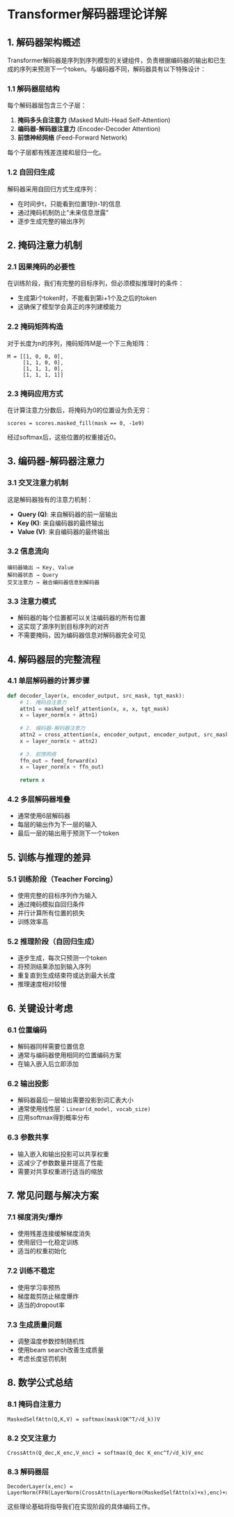 # Transformer解码器理论详解

## 1. 解码器架构概述

Transformer解码器是序列到序列模型的关键组件，负责根据编码器的输出和已生成的序列来预测下一个token。与编码器不同，解码器具有以下特殊设计：

### 1.1 解码器层结构
每个解码器层包含三个子层：
1. **掩码多头自注意力** (Masked Multi-Head Self-Attention)
2. **编码器-解码器注意力** (Encoder-Decoder Attention)
3. **前馈神经网络** (Feed-Forward Network)

每个子层都有残差连接和层归一化。

### 1.2 自回归生成
解码器采用自回归方式生成序列：
- 在时间步t，只能看到位置1到t-1的信息
- 通过掩码机制防止"未来信息泄露"
- 逐步生成完整的输出序列

## 2. 掩码注意力机制

### 2.1 因果掩码的必要性
在训练阶段，我们有完整的目标序列，但必须模拟推理时的条件：
- 生成第i个token时，不能看到第i+1个及之后的token
- 这确保了模型学会真正的序列建模能力

### 2.2 掩码矩阵构造
对于长度为n的序列，掩码矩阵M是一个下三角矩阵：
```
M = [[1, 0, 0, 0],
     [1, 1, 0, 0],
     [1, 1, 1, 0],
     [1, 1, 1, 1]]
```

### 2.3 掩码应用方式
在计算注意力分数后，将掩码为0的位置设为负无穷：
```
scores = scores.masked_fill(mask == 0, -1e9)
```
经过softmax后，这些位置的权重接近0。

## 3. 编码器-解码器注意力

### 3.1 交叉注意力机制
这是解码器独有的注意力机制：
- **Query (Q)**: 来自解码器的前一层输出
- **Key (K)**: 来自编码器的最终输出
- **Value (V)**: 来自编码器的最终输出

### 3.2 信息流向
```
编码器输出 → Key, Value
解码器状态 → Query
交叉注意力 → 融合编码器信息到解码器
```

### 3.3 注意力模式
- 解码器的每个位置都可以关注编码器的所有位置
- 这实现了源序列到目标序列的对齐
- 不需要掩码，因为编码器信息对解码器完全可见

## 4. 解码器层的完整流程

### 4.1 单层解码器的计算步骤
```python
def decoder_layer(x, encoder_output, src_mask, tgt_mask):
    # 1. 掩码自注意力
    attn1 = masked_self_attention(x, x, x, tgt_mask)
    x = layer_norm(x + attn1)
    
    # 2. 编码器-解码器注意力
    attn2 = cross_attention(x, encoder_output, encoder_output, src_mask)
    x = layer_norm(x + attn2)
    
    # 3. 前馈网络
    ffn_out = feed_forward(x)
    x = layer_norm(x + ffn_out)
    
    return x
```

### 4.2 多层解码器堆叠
- 通常使用6层解码器
- 每层的输出作为下一层的输入
- 最后一层的输出用于预测下一个token

## 5. 训练与推理的差异

### 5.1 训练阶段（Teacher Forcing）
- 使用完整的目标序列作为输入
- 通过掩码模拟自回归条件
- 并行计算所有位置的损失
- 训练效率高

### 5.2 推理阶段（自回归生成）
- 逐步生成，每次只预测一个token
- 将预测结果添加到输入序列
- 重复直到生成结束符或达到最大长度
- 推理速度相对较慢

## 6. 关键设计考虑

### 6.1 位置编码
- 解码器同样需要位置信息
- 通常与编码器使用相同的位置编码方案
- 在输入嵌入后立即添加

### 6.2 输出投影
- 解码器最后一层输出需要投影到词汇表大小
- 通常使用线性层：`Linear(d_model, vocab_size)`
- 应用softmax得到概率分布

### 6.3 参数共享
- 输入嵌入和输出投影可以共享权重
- 这减少了参数数量并提高了性能
- 需要对共享权重进行适当的缩放

## 7. 常见问题与解决方案

### 7.1 梯度消失/爆炸
- 使用残差连接缓解梯度消失
- 使用层归一化稳定训练
- 适当的权重初始化

### 7.2 训练不稳定
- 使用学习率预热
- 梯度裁剪防止梯度爆炸
- 适当的dropout率

### 7.3 生成质量问题
- 调整温度参数控制随机性
- 使用beam search改善生成质量
- 考虑长度惩罚机制

## 8. 数学公式总结

### 8.1 掩码自注意力
```
MaskedSelfAttn(Q,K,V) = softmax(mask(QK^T/√d_k))V
```

### 8.2 交叉注意力
```
CrossAttn(Q_dec,K_enc,V_enc) = softmax(Q_dec K_enc^T/√d_k)V_enc
```

### 8.3 解码器层
```
DecoderLayer(x,enc) = LayerNorm(FFN(LayerNorm(CrossAttn(LayerNorm(MaskedSelfAttn(x)+x),enc)+x))+x)
```

这些理论基础将指导我们在实现阶段的具体编码工作。 